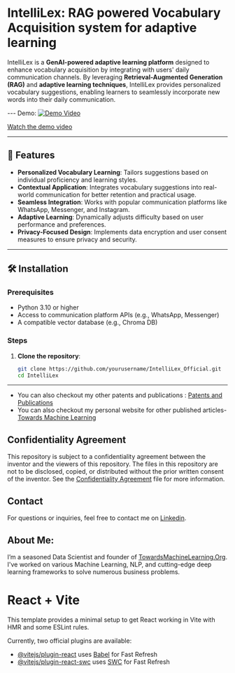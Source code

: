 
# IntelliLex: RAG powered Vocabulary Acquisition system for adaptive learning

IntelliLex is a **GenAI-powered adaptive learning platform** designed to enhance vocabulary acquisition by integrating with users' daily communication channels. By leveraging **Retrieval-Augmented Generation (RAG)** and **adaptive learning techniques**, IntelliLex provides personalized vocabulary suggestions, enabling learners to seamlessly incorporate new words into their daily communication.

--- Demo:
[![Demo Video](https://youtu.be/vLT3ZmHIzbo)](https://youtu.be/vLT3ZmHIzbo)

[Watch the demo video](https://youtu.be/vLT3ZmHIzbo)

---

## 🚀 Features

- **Personalized Vocabulary Learning**: Tailors suggestions based on individual proficiency and learning styles.
- **Contextual Application**: Integrates vocabulary suggestions into real-world communication for better retention and practical usage.
- **Seamless Integration**: Works with popular communication platforms like WhatsApp, Messenger, and Instagram.
- **Adaptive Learning**: Dynamically adjusts difficulty based on user performance and preferences.
- **Privacy-Focused Design**: Implements data encryption and user consent measures to ensure privacy and security.

---

## 🛠️ Installation

### Prerequisites
- Python 3.10 or higher
- Access to communication platform APIs (e.g., WhatsApp, Messenger)
- A compatible vector database (e.g., Chroma DB)

### Steps

1. **Clone the repository**:
   ```bash
   git clone https://github.com/yourusername/IntelliLex_Official.git
   cd IntelliLex
   ```
---

- You can also checkout my other patents and publications :  [Patents and Publications](https://github.com/Praveen76/Patents-and-Publications/)
- You can also checkout my personal website for other published articles-  [Towards Machine Learning](https://towardsmachinelearning.org/)

## Confidentiality Agreement

This repository is subject to a confidentiality agreement between the inventor and the viewers of this repository. The files in this repository are not to be disclosed, copied, or distributed without the prior written consent of the inventor. See the [Confidentiality Agreement](https://github.com/Praveen76/Patents-and-Publications/blob/main/ConfidentialityAgreement.md) file for more information.

## Contact

For questions or inquiries, feel free to contact me on [Linkedin](https://www.linkedin.com/in/praveen-kumar-anwla-49169266/).

## **About Me**:
I’m a seasoned Data Scientist and founder of [TowardsMachineLearning.Org](https://towardsmachinelearning.org/). I've worked on various Machine Learning, NLP, and cutting-edge deep learning frameworks to solve numerous business problems.


# React + Vite

This template provides a minimal setup to get React working in Vite with HMR and some ESLint rules.

Currently, two official plugins are available:

- [@vitejs/plugin-react](https://github.com/vitejs/vite-plugin-react/blob/main/packages/plugin-react/README.md) uses [Babel](https://babeljs.io/) for Fast Refresh
- [@vitejs/plugin-react-swc](https://github.com/vitejs/vite-plugin-react-swc) uses [SWC](https://swc.rs/) for Fast Refresh
